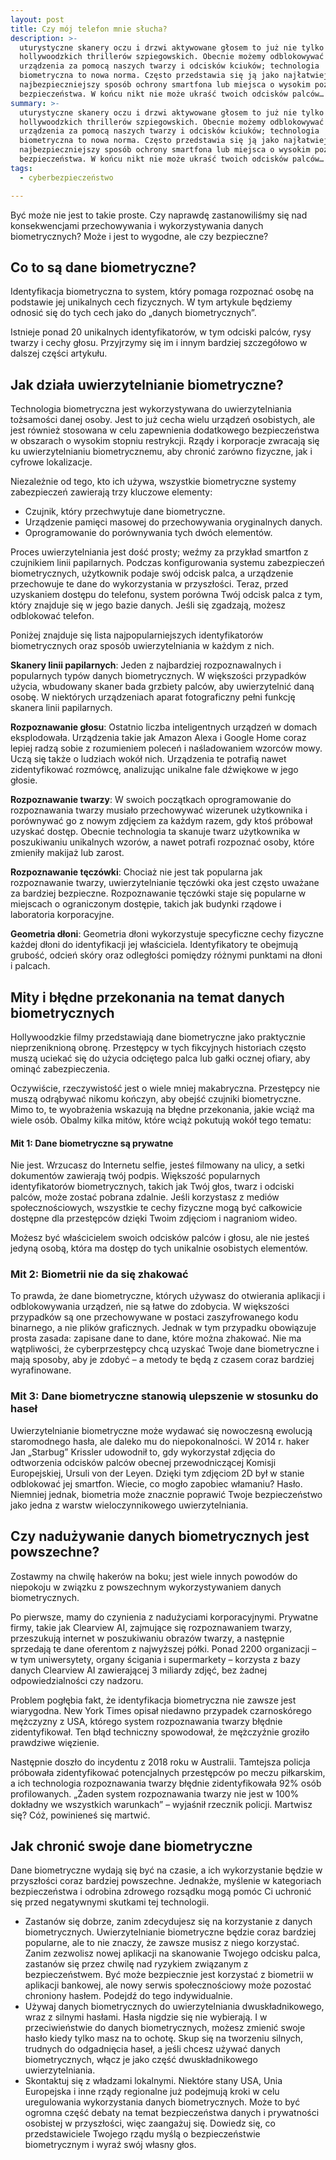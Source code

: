 ```yaml
---
layout: post
title: Czy mój telefon mnie słucha?
description: >-
  uturystyczne skanery oczu i drzwi aktywowane głosem to już nie tylko motywy z
  hollywoodzkich thrillerów szpiegowskich. Obecnie możemy odblokowywać
  urządzenia za pomocą naszych twarzy i odcisków kciuków; technologia
  biometryczna to nowa norma. Często przedstawia się ją jako najłatwiejszy i
  najbezpieczniejszy sposób ochrony smartfona lub miejsca o wysokim poziomie
  bezpieczeństwa. W końcu nikt nie może ukraść twoich odcisków palców… prawda?
summary: >-
  uturystyczne skanery oczu i drzwi aktywowane głosem to już nie tylko motywy z
  hollywoodzkich thrillerów szpiegowskich. Obecnie możemy odblokowywać
  urządzenia za pomocą naszych twarzy i odcisków kciuków; technologia
  biometryczna to nowa norma. Często przedstawia się ją jako najłatwiejszy i
  najbezpieczniejszy sposób ochrony smartfona lub miejsca o wysokim poziomie
  bezpieczeństwa. W końcu nikt nie może ukraść twoich odcisków palców… prawda?
tags:
  - cyberbezpieczeństwo

---
```

<p>Być może nie jest to takie proste. Czy naprawdę zastanowiliśmy się nad konsekwencjami przechowywania i wykorzystywania danych biometrycznych? Może i jest to wygodne, ale czy bezpieczne?</p>
<h2 id="co-to-s-dane-biometryczne">Co to są dane biometryczne?</h2>
<p>Identyfikacja biometryczna to system, kt&oacute;ry pomaga rozpoznać osobę na podstawie jej unikalnych cech fizycznych. W tym artykule będziemy odnosić się do tych cech jako do &bdquo;danych biometrycznych&rdquo;.</p>
<p>Istnieje ponad 20 unikalnych identyfikator&oacute;w, w tym odciski palc&oacute;w, rysy twarzy i cechy głosu. Przyjrzymy się im i innym bardziej szczeg&oacute;łowo w dalszej części artykułu.</p>
<h2 id="jak-dzia-a-uwierzytelnianie-biometryczne">Jak działa uwierzytelnianie biometryczne?</h2>
<p>Technologia biometryczna jest wykorzystywana do uwierzytelniania tożsamości danej osoby. Jest to już cecha wielu urządzeń osobistych, ale jest r&oacute;wnież stosowana w celu zapewnienia dodatkowego bezpieczeństwa w obszarach o wysokim stopniu restrykcji. Rządy i korporacje zwracają się ku uwierzytelnianiu biometrycznemu, aby chronić zar&oacute;wno fizyczne, jak i cyfrowe lokalizacje.</p>
<p>Niezależnie od tego, kto ich używa, wszystkie biometryczne systemy zabezpieczeń zawierają trzy kluczowe elementy:</p>
<ul>
<li>Czujnik, kt&oacute;ry przechwytuje dane biometryczne.</li>
<li>Urządzenie pamięci masowej do przechowywania oryginalnych danych.</li>
<li>Oprogramowanie do por&oacute;wnywania tych dw&oacute;ch element&oacute;w.</li>
</ul>
<p>Proces uwierzytelniania jest dość prosty; weźmy za przykład smartfon z czujnikiem linii papilarnych. Podczas konfigurowania systemu zabezpieczeń biometrycznych, użytkownik podaje sw&oacute;j odcisk palca, a urządzenie przechowuje te dane do wykorzystania w przyszłości. Teraz, przed uzyskaniem dostępu do telefonu, system por&oacute;wna Tw&oacute;j odcisk palca z tym, kt&oacute;ry znajduje się w jego bazie danych. Jeśli się zgadzają, możesz odblokować telefon.</p>
<p>Poniżej znajduje się lista najpopularniejszych identyfikator&oacute;w biometrycznych oraz spos&oacute;b uwierzytelniania w każdym z nich.</p>
<p><strong>Skanery linii papilarnych</strong>: Jeden z najbardziej rozpoznawalnych i popularnych typ&oacute;w danych biometrycznych. W większości przypadk&oacute;w użycia, wbudowany skaner bada grzbiety palc&oacute;w, aby uwierzytelnić daną osobę. W niekt&oacute;rych urządzeniach aparat fotograficzny pełni funkcję skanera linii papilarnych.</p>
<p><strong>Rozpoznawanie głosu</strong>: Ostatnio liczba inteligentnych urządzeń w domach eksplodowała. Urządzenia takie jak Amazon Alexa i Google Home coraz lepiej radzą sobie z rozumieniem poleceń i naśladowaniem wzorc&oacute;w mowy. Uczą się także o ludziach wok&oacute;ł nich. Urządzenia te potrafią nawet zidentyfikować rozm&oacute;wcę, analizując unikalne fale dźwiękowe w jego głosie.</p>
<p><strong>Rozpoznawanie twarzy</strong>: W swoich początkach oprogramowanie do rozpoznawania twarzy musiało przechowywać wizerunek użytkownika i por&oacute;wnywać go z nowym zdjęciem za każdym razem, gdy ktoś pr&oacute;bował uzyskać dostęp. Obecnie technologia ta skanuje twarz użytkownika w poszukiwaniu unikalnych wzor&oacute;w, a nawet potrafi rozpoznać osoby, kt&oacute;re zmieniły makijaż lub zarost.</p>
<p><strong>Rozpoznawanie tęcz&oacute;wki</strong>: Chociaż nie jest tak popularna jak rozpoznawanie twarzy, uwierzytelnianie tęcz&oacute;wki oka jest często uważane za bardziej bezpieczne. Rozpoznawanie tęcz&oacute;wki staje się popularne w miejscach o ograniczonym dostępie, takich jak budynki rządowe i laboratoria korporacyjne.</p>
<p><strong>Geometria dłoni</strong>: Geometria dłoni wykorzystuje specyficzne cechy fizyczne każdej dłoni do identyfikacji jej właściciela. Identyfikatory te obejmują grubość, odcień sk&oacute;ry oraz odległości pomiędzy r&oacute;żnymi punktami na dłoni i palcach.</p>
<h2 id="mity-i-b-dne-przekonania-na-temat-danych-biometrycznych">Mity i błędne przekonania na temat danych biometrycznych</h2>
<p>Hollywoodzkie filmy przedstawiają dane biometryczne jako praktycznie nieprzeniknioną obronę. Przestępcy w tych fikcyjnych historiach często muszą uciekać się do użycia odciętego palca lub gałki ocznej ofiary, aby ominąć zabezpieczenia.</p>
<p>Oczywiście, rzeczywistość jest o wiele mniej makabryczna. Przestępcy nie muszą odrąbywać nikomu kończyn, aby obejść czujniki biometryczne. Mimo to, te wyobrażenia wskazują na błędne przekonania, jakie wciąż ma wiele os&oacute;b. Obalmy kilka mit&oacute;w, kt&oacute;re wciąż pokutują wok&oacute;ł tego tematu:</p>
<h4 id="mit-1-dane-biometryczne-s-prywatne">Mit 1: Dane biometryczne są prywatne</h4>
<p>Nie jest. Wrzucasz do Internetu selfie, jesteś filmowany na ulicy, a setki dokument&oacute;w zawierają tw&oacute;j podpis. Większość popularnych identyfikator&oacute;w biometrycznych, takich jak Tw&oacute;j głos, twarz i odciski palc&oacute;w, może zostać pobrana zdalnie. Jeśli korzystasz z medi&oacute;w społecznościowych, wszystkie te cechy fizyczne mogą być całkowicie dostępne dla przestępc&oacute;w dzięki Twoim zdjęciom i nagraniom wideo.</p>
<p>Możesz być właścicielem swoich odcisk&oacute;w palc&oacute;w i głosu, ale nie jesteś jedyną osobą, kt&oacute;ra ma dostęp do tych unikalnie osobistych element&oacute;w.</p>
<h3 id="mit-2-biometrii-nie-da-si-zhakowa-">Mit 2: Biometrii nie da się zhakować</h3>
<p>To prawda, że dane biometryczne, kt&oacute;rych używasz do otwierania aplikacji i odblokowywania urządzeń, nie są łatwe do zdobycia. W większości przypadk&oacute;w są one przechowywane w postaci zaszyfrowanego kodu binarnego, a nie plik&oacute;w graficznych. Jednak w tym przypadku obowiązuje prosta zasada: zapisane dane to dane, kt&oacute;re można zhakować. Nie ma wątpliwości, że cyberprzestępcy chcą uzyskać Twoje dane biometryczne i mają sposoby, aby je zdobyć &ndash; a metody te będą z czasem coraz bardziej wyrafinowane.</p>
<h3 id="mit-3-dane-biometryczne-stanowi-ulepszenie-w-stosunku-do-hase-">Mit 3: Dane biometryczne stanowią ulepszenie w stosunku do haseł</h3>
<p>Uwierzytelnianie biometryczne może wydawać się nowoczesną ewolucją staromodnego hasła, ale daleko mu do niepokonalności. W 2014 r. haker Jan &bdquo;Starbug&rdquo; Krissler udowodnił to, gdy wykorzystał zdjęcia do odtworzenia odcisk&oacute;w palc&oacute;w obecnej przewodniczącej Komisji Europejskiej, Ursuli von der Leyen. Dzięki tym zdjęciom 2D był w stanie odblokować jej smartfon. Wiecie, co mogło zapobiec włamaniu? Hasło. Niemniej jednak, biometria może znacznie poprawić Twoje bezpieczeństwo jako jedna z warstw wieloczynnikowego uwierzytelniania.</p>
<h2 id="czy-nadu-ywanie-danych-biometrycznych-jest-powszechne">Czy nadużywanie danych biometrycznych jest powszechne?</h2>
<p>Zostawmy na chwilę haker&oacute;w na boku; jest wiele innych powod&oacute;w do niepokoju w związku z powszechnym wykorzystywaniem danych biometrycznych.</p>
<p>Po pierwsze, mamy do czynienia z nadużyciami korporacyjnymi. Prywatne firmy, takie jak Clearview AI, zajmujące się rozpoznawaniem twarzy, przeszukują internet w poszukiwaniu obraz&oacute;w twarzy, a następnie sprzedają te dane oferentom z najwyższej p&oacute;łki. Ponad 2200 organizacji &ndash; w tym uniwersytety, organy ścigania i supermarkety &ndash; korzysta z bazy danych Clearview AI zawierającej 3 miliardy zdjęć, bez żadnej odpowiedzialności czy nadzoru.</p>
<p>Problem pogłębia fakt, że identyfikacja biometryczna nie zawsze jest wiarygodna. New York Times opisał niedawno przypadek czarnosk&oacute;rego mężczyzny z USA, kt&oacute;rego system rozpoznawania twarzy błędnie zidentyfikował. Ten błąd techniczny spowodował, że mężczyźnie groziło prawdziwe więzienie.</p>
<p>Następnie doszło do incydentu z 2018 roku w Australii. Tamtejsza policja pr&oacute;bowała zidentyfikować potencjalnych przestępc&oacute;w po meczu piłkarskim, a ich technologia rozpoznawania twarzy błędnie zidentyfikowała 92% os&oacute;b profilowanych. &bdquo;Żaden system rozpoznawania twarzy nie jest w 100% dokładny we wszystkich warunkach&rdquo; &ndash; wyjaśnił rzecznik policji. Martwisz się? C&oacute;ż, powinieneś się martwić.</p>
<h2 id="jak-chroni-swoje-dane-biometryczne">Jak chronić swoje dane biometryczne</h2>
<p>Dane biometryczne wydają się być na czasie, a ich wykorzystanie będzie w przyszłości coraz bardziej powszechne. Jednakże, myślenie w kategoriach bezpieczeństwa i odrobina zdrowego rozsądku mogą pom&oacute;c Ci uchronić się przed negatywnymi skutkami tej technologii.</p>
<ul>
<li>Zastan&oacute;w się dobrze, zanim zdecydujesz się na korzystanie z danych biometrycznych. Uwierzytelnianie biometryczne będzie coraz bardziej popularne, ale to nie znaczy, że zawsze musisz z niego korzystać. Zanim zezwolisz nowej aplikacji na skanowanie Twojego odcisku palca, zastan&oacute;w się przez chwilę nad ryzykiem związanym z bezpieczeństwem. Być może bezpiecznie jest korzystać z biometrii w aplikacji bankowej, ale nowy serwis społecznościowy może pozostać chroniony hasłem. Podejdź do tego indywidualnie.</li>
<li>Używaj danych biometrycznych do uwierzytelniania dwuskładnikowego, wraz z silnymi hasłami. Hasła nigdzie się nie wybierają. I w przeciwieństwie do danych biometrycznych, możesz zmienić swoje hasło kiedy tylko masz na to ochotę. Skup się na tworzeniu silnych, trudnych do odgadnięcia haseł, a jeśli chcesz używać danych biometrycznych, włącz je jako część dwuskładnikowego uwierzytelniania.</li>
<li>Skontaktuj się z władzami lokalnymi. Niekt&oacute;re stany USA, Unia Europejska i inne rządy regionalne już podejmują kroki w celu uregulowania wykorzystania danych biometrycznych. Może to być ogromna część debaty na temat bezpieczeństwa danych i prywatności osobistej w przyszłości, więc zaangażuj się. Dowiedz się, co przedstawiciele Twojego rządu myślą o bezpieczeństwie biometrycznym i wyraź sw&oacute;j własny głos.</li>
</ul>
